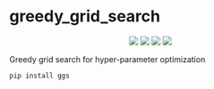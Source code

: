 # greedy_grid_search
<p align="center">
    <a href="https://pypi.org/project/ggs/" alt="ggs on PyPI">
        <img src="https://img.shields.io/pypi/v/ggs.svg" /></a>
    <a href="https://travis-ci.org/enzobusseti/ggs" alt="ggs on TravisCI">
        <img src="https://travis-ci.org/enzobusseti/ggs.svg?branch=master" /></a>
    <a href="https://ggs.readthedocs.io/" alt="ggs's documentation on Read the Docs">
        <img src="https://readthedocs.org/projects/ggs/badge/?version=latest" /></a>
    <a href="https://github.com/enzobusseti/ggs/blob/master/LICENSE" alt="GPLv3 License badge">
        <img src="https://img.shields.io/badge/License-GPLv3-green.svg" /></a>  
</p>

Greedy grid search for hyper-parameter optimization

```
pip install ggs
```
